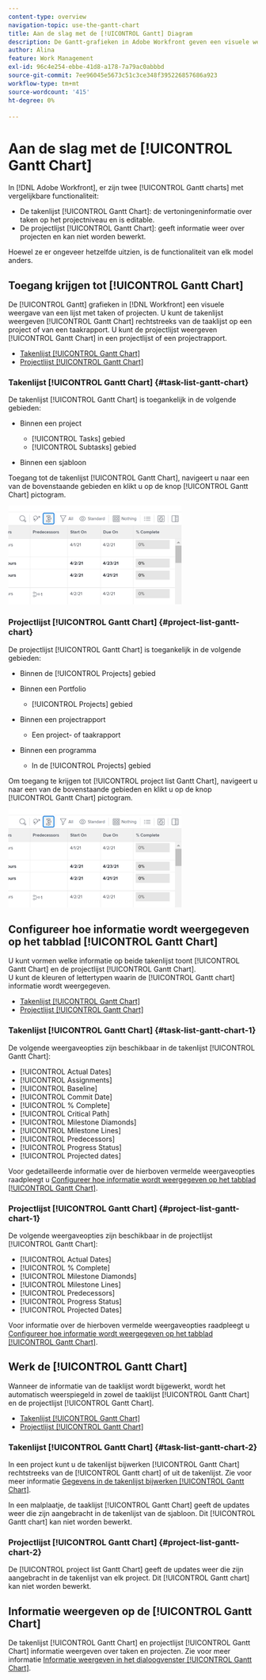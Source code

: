 ```yaml
---
content-type: overview
navigation-topic: use-the-gantt-chart
title: Aan de slag met de [!UICONTROL Gantt] Diagram
description: De Gantt-grafieken in Adobe Workfront geven een visuele weergave van een lijst met taken of projecten.
author: Alina
feature: Work Management
exl-id: 96c4e254-ebbe-41d8-a178-7a79ac0abbbd
source-git-commit: 7ee96045e5673c51c3ce348f395226857686a923
workflow-type: tm+mt
source-wordcount: '415'
ht-degree: 0%

---
```


# Aan de slag met de [!UICONTROL Gantt Chart]

In [!DNL Adobe Workfront], er zijn twee [!UICONTROL Gantt charts] met vergelijkbare functionaliteit:

* De takenlijst [!UICONTROL Gantt Chart]: de vertoningeninformatie over taken op het projectniveau en is editable.
* De projectlijst [!UICONTROL Gantt Chart]: geeft informatie weer over projecten en kan niet worden bewerkt.

Hoewel ze er ongeveer hetzelfde uitzien, is de functionaliteit van elk model anders.

## Toegang krijgen tot [!UICONTROL Gantt Chart]

De [!UICONTROL Gantt] grafieken in [!DNL Workfront]  een visuele weergave van een lijst met taken of projecten. U kunt de takenlijst weergeven [!UICONTROL Gantt Chart] rechtstreeks van de taaklijst op een project of van een taakrapport. U kunt de projectlijst weergeven [!UICONTROL Gantt Chart] in een projectlijst of een projectrapport.

* [Takenlijst [!UICONTROL Gantt Chart]](#task-list-gantt-chart)
* [Projectlijst [!UICONTROL Gantt Chart]](#project-list-gantt-chart)

### Takenlijst [!UICONTROL Gantt Chart] {#task-list-gantt-chart}

De takenlijst [!UICONTROL Gantt Chart] is toegankelijk in de volgende gebieden:

* Binnen een project

   * [!UICONTROL Tasks] gebied
   * [!UICONTROL Subtasks] gebied

* Binnen een sjabloon

Toegang tot de takenlijst [!UICONTROL Gantt Chart], navigeert u naar een van de bovenstaande gebieden en klikt u op de knop [!UICONTROL Gantt Chart] pictogram.

![](assets/qs-gantt-icon-on-task-list-highlighted-350x199.png)

### Projectlijst [!UICONTROL Gantt Chart] {#project-list-gantt-chart}

De projectlijst [!UICONTROL Gantt Chart] is toegankelijk in de volgende gebieden:

* Binnen de [!UICONTROL Projects] gebied
* Binnen een Portfolio

   * [!UICONTROL Projects] gebied

* Binnen een projectrapport

   * Een project- of taakrapport

* Binnen een programma

   * In de [!UICONTROL Projects] gebied

Om toegang te krijgen tot [!UICONTROL project list Gantt Chart], navigeert u naar een van de bovenstaande gebieden en klikt u op de knop [!UICONTROL Gantt Chart] pictogram.

![](assets/qs-gantt-icon-on-task-list-highlighted-350x199.png)

## Configureer hoe informatie wordt weergegeven op het tabblad [!UICONTROL Gantt Chart]

U kunt vormen welke informatie op beide takenlijst toont [!UICONTROL Gantt Chart] en de projectlijst [!UICONTROL Gantt Chart].\
U kunt de kleuren of lettertypen waarin de [!UICONTROL Gantt chart] informatie wordt weergegeven.

* [Takenlijst [!UICONTROL Gantt Chart]](#task-list-gantt-chart)
* [Projectlijst [!UICONTROL Gantt Chart]](#project-list-gantt-chart)

### Takenlijst [!UICONTROL Gantt Chart] {#task-list-gantt-chart-1}

De volgende weergaveopties zijn beschikbaar in de takenlijst [!UICONTROL Gantt Chart]:

* [!UICONTROL Actual Dates]
* [!UICONTROL Assignments]
* [!UICONTROL Baseline]
* [!UICONTROL Commit Date]
* [!UICONTROL % Complete]
* [!UICONTROL Critical Path]
* [!UICONTROL Milestone Diamonds]
* [!UICONTROL Milestone Lines]
* [!UICONTROL Predecessors]
* [!UICONTROL Progress Status]
* [!UICONTROL Projected dates]

Voor gedetailleerde informatie over de hierboven vermelde weergaveopties raadpleegt u [Configureer hoe informatie wordt weergegeven op het tabblad [!UICONTROL Gantt Chart]](../../../manage-work/gantt-chart/use-the-gantt-chart/configure-info-on-gantt-chart.md).

### Projectlijst [!UICONTROL Gantt Chart] {#project-list-gantt-chart-1}

De volgende weergaveopties zijn beschikbaar in de projectlijst [!UICONTROL Gantt Chart]:

* [!UICONTROL Actual Dates]
* [!UICONTROL % Complete]
* [!UICONTROL Milestone Diamonds]
* [!UICONTROL Milestone Lines]
* [!UICONTROL Predecessors]
* [!UICONTROL Progress Status]
* [!UICONTROL Projected Dates]

Voor informatie over de hierboven vermelde weergaveopties raadpleegt u [Configureer hoe informatie wordt weergegeven op het tabblad [!UICONTROL Gantt Chart]](../../../manage-work/gantt-chart/use-the-gantt-chart/configure-info-on-gantt-chart.md).

## Werk de [!UICONTROL Gantt Chart]

Wanneer de informatie van de taaklijst wordt bijgewerkt, wordt het automatisch weerspiegeld in zowel de taaklijst [!UICONTROL Gantt Chart] en de projectlijst [!UICONTROL Gantt Chart].

* [Takenlijst [!UICONTROL Gantt Chart]](#task-list-gantt-chart)
* [Projectlijst [!UICONTROL Gantt Chart]](#project-list-gantt-chart)

### Takenlijst [!UICONTROL Gantt Chart] {#task-list-gantt-chart-2}

In een project kunt u de takenlijst bijwerken [!UICONTROL Gantt Chart] rechtstreeks van de [!UICONTROL Gantt chart] of uit de takenlijst. Zie voor meer informatie [Gegevens in de takenlijst bijwerken [!UICONTROL Gantt Chart]](../../../manage-work/gantt-chart/use-the-gantt-chart/update-info-task-list-gantt.md).

In een malplaatje, de taaklijst [!UICONTROL Gantt Chart] geeft de updates weer die zijn aangebracht in de takenlijst van de sjabloon. Dit [!UICONTROL Gantt chart] kan niet worden bewerkt.

### Projectlijst [!UICONTROL Gantt Chart] {#project-list-gantt-chart-2}

De [!UICONTROL project list Gantt Chart] geeft de updates weer die zijn aangebracht in de takenlijst van elk project. Dit [!UICONTROL Gantt chart] kan niet worden bewerkt.

## Informatie weergeven op de [!UICONTROL Gantt Chart]

De takenlijst [!UICONTROL Gantt Chart] en projectlijst [!UICONTROL Gantt Chart] informatie weergeven over taken en projecten. Zie voor meer informatie [Informatie weergeven in het dialoogvenster [!UICONTROL Gantt Chart]](../../../manage-work/gantt-chart/use-the-gantt-chart/view-info-in-gantt.md).
